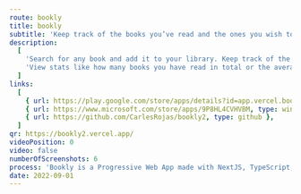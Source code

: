 ```yaml
---
route: bookly
title: bookly
subtitle: 'Keep track of the books you’ve read and the ones you wish to read.'
description:
  [
    'Search for any book and add it to your library. Keep track of the books you are reading and the ones you wish to read.',
    'View stats like how many books you have read in total or the average number of pages you read per year.',
  ]
links:
  [
    { url: https://play.google.com/store/apps/details?id=app.vercel.bookly2, type: android },
    { url: https://www.microsoft.com/store/apps/9P8HL4CVHVBM, type: windows },
    { url: https://github.com/CarlesRojas/bookly2, type: github },
  ]
qr: https://bookly2.vercel.app/
videoPosition: 0
video: false
numberOfScreenshots: 6
process: 'Bookly is a Progressive Web App made with NextJS, TypeScript, tRPC, next-auth and Prisma. It targets mobile, tablet and desktop devices and it is available through the Google Play Store and the Microsoft Store. You can also add it to your iPhone by scanning this QR and adding the website to your Home Screen.'
date: 2022-09-01
---
```

